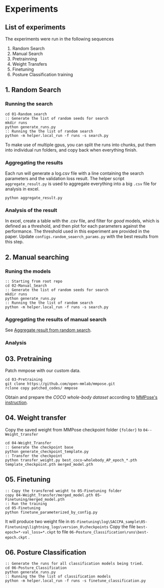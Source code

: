 # Experiments

## List of experiments
The experiments were run in the following sequences
1. Random Search
2. Manual Search
3. Pretrainning
4. Weight Transfers 
5. Finetuning
6. Posture Classification training 


## 1. Random Search
### Running the search
``` batch
cd 01-Random_search
:: Generate the list of random seeds for search
mkdir runs
python generate_runs.py
:: Running the the list of random search
python -m helper.local_run -f runs -s search.py
```
To make use of multiple gpus, you can split the runs into chunks, put them into individual run folders, and copy back when everything finish.


### Aggregating the results
Each run will generate a log.csv file with a line containing the search parameters and the validation loss result.
The helper script ```aggregate_result.py``` is used to aggregate everything into a big ```.csv``` file for analysis in excel.
``` batch
python aggregate_result.py
```

### Analysis of the result
In excel, create a table with the .csv file, and filter for *good* models, which is defined as a threshold, and then plot for each parameters against the performance. The threshold used in this experiment are provided in the paper. 
Update ```configs.random_seaerch_params.py``` with the best results from this step.

## 2. Manual searching

### Runing the models

``` batch
:: Starting from root repo
cd 02-Manual_Search
:: Generate the list of random seeds for search
mkdir runs
python generate_runs.py
:: Running the the list of random search
python -m helper.local_run -f runs -s search.py
```

### Aggregating the results of manual search
See [Aggregate result from random search](#aggregating-the-results).


### Analysis


## 03. Pretraining

Patch mmpose with our custom data.
``` batch
cd 03-Pretraining
git clone https://github.com/open-mmlab/mmpose.git
rclone copy patched_codes/ mmpose

```
Obtain and prepare the *COCO whole-body dataset* according to [MMPose's instruction](https://mmpose.readthedocs.io/en/latest/dataset_zoo/2d_wholebody_keypoint.html#coco-wholebody). 

## 04. Weight transfer
Copy the saved weight from MMPose checkpoint folder ```{folder}``` to ```04--Weight_transfer```

``` batch
cd 04-Weight_Transfer
:: Generate the checkpoint base 
python generate_checkpoint_template.py
:: Transfer the checkpoint
python transfer_weight.py best_coco-wholebody_AP_epoch_*.pth template_checkpoint.pth merged_model.pth 
```

## 05. Finetuning

``` batch
:: Copy the transfered weight to 05-Finetuning folder 
copy 04-Weight_Transfer/merged_model.pth 05-Finetuning/merged_model.pth
:: Run the training
cd 05-Finetuning
python finetune_parameterized_by_config.py
```
It will produce two weight file in `05-Finetuning\log\SACCPA_sample\05-Finetuning\lightning_logs\version_0\checkpoints`
Copy the file `best-epoch=*-val_loss=*.ckpt` to file `06-Posture_Classification\runs\best-epoch.ckpt`  .

## 06. Posture Classification
``` batch
:: Generate the runs for all classification models being tried.
cd 06-Posture_Classification
python generate_runs.py
:: Running the the list of classification models
python -m helper.local_run -f runs -s finetune_classification.py

```